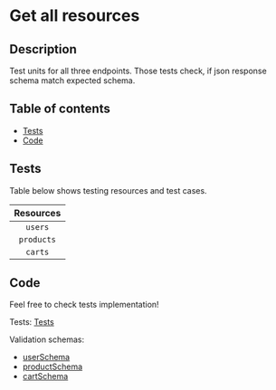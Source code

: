 # Get all resources

## Description

Test units for all three endpoints. Those tests check, if json response schema match expected schema.

## Table of contents

- [Tests](#tests)
- [Code](#code)

## Tests

Table below shows testing resources and test cases.

| Resources  |
| :--------: |
|  `users`   |
| `products` |
|  `carts`   |

## Code

Feel free to check tests implementation!

Tests: [Tests](/tests/all.test.js)

Validation schemas:

- [userSchema](/schemas/user/userSchema.js)
- [productSchema](/schemas/product/productSchema.js)
- [cartSchema](/schemas/cart/cartSchema.js)
